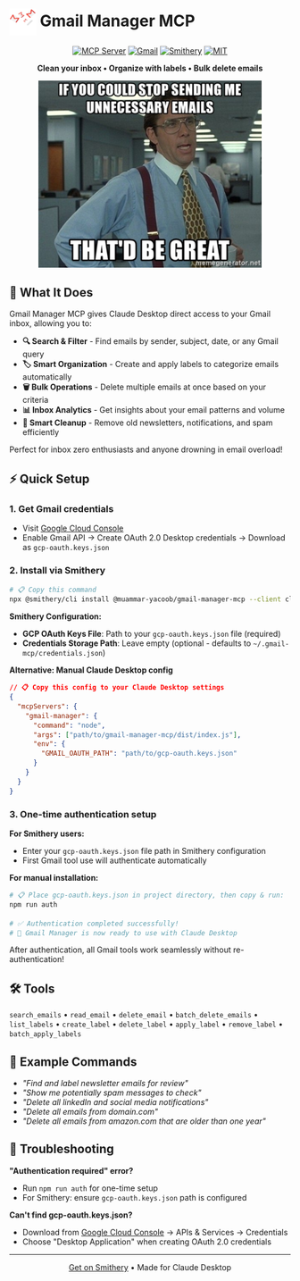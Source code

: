 # <img src="images/trash-mail.png" alt="Gmail Manager" width="48" height="48" style="vertical-align: middle;"> Gmail Manager MCP

<div align="center">

[![MCP Server](https://badge.mcpx.dev?type=server)](https://modelcontextprotocol.io)
[![Gmail](https://img.shields.io/badge/Gmail-EA4335?style=flat-square&logo=gmail&logoColor=white)](https://developers.google.com/gmail/api)
[![Smithery](https://smithery.ai/badge/@muammar-yacoob/gmail-manager-mcp)](https://smithery.ai/server/@muammar-yacoob/gmail-manager-mcp)
[![MIT](https://img.shields.io/badge/License-MIT-blue?style=flat-square)](LICENSE)

**Clean your inbox • Organize with labels • Bulk delete emails**

<img src="images/meme.png" alt="Stop sending me unnecessary emails meme" width="400">

</div>

## 🎯 What It Does

Gmail Manager MCP gives Claude Desktop direct access to your Gmail inbox, allowing you to:
- **🔍 Search & Filter** - Find emails by sender, subject, date, or any Gmail query
- **🏷️ Smart Organization** - Create and apply labels to categorize emails automatically  
- **🗑️ Bulk Operations** - Delete multiple emails at once based on your criteria
- **📊 Inbox Analytics** - Get insights about your email patterns and volume
- **🧹 Smart Cleanup** - Remove old newsletters, notifications, and spam efficiently

Perfect for inbox zero enthusiasts and anyone drowning in email overload!

## ⚡ Quick Setup

### 1. Get Gmail credentials
- Visit [Google Cloud Console](https://console.cloud.google.com/)
- Enable Gmail API → Create OAuth 2.0 Desktop credentials → Download as `gcp-oauth.keys.json`

### 2. Install via Smithery
```bash
# 📋 Copy this command
npx @smithery/cli install @muammar-yacoob/gmail-manager-mcp --client claude
```

**Smithery Configuration:**
- **GCP OAuth Keys File**: Path to your `gcp-oauth.keys.json` file (required)
- **Credentials Storage Path**: Leave empty (optional - defaults to `~/.gmail-mcp/credentials.json`)

**Alternative: Manual Claude Desktop config**
```json
// 📋 Copy this config to your Claude Desktop settings
{
  "mcpServers": {
    "gmail-manager": {
      "command": "node",
      "args": ["path/to/gmail-manager-mcp/dist/index.js"],
      "env": {
        "GMAIL_OAUTH_PATH": "path/to/gcp-oauth.keys.json"
      }
    }
  }
}
```

### 3. One-time authentication setup

**For Smithery users:**
- Enter your `gcp-oauth.keys.json` file path in Smithery configuration
- First Gmail tool use will authenticate automatically

**For manual installation:**
```bash
# 📋 Place gcp-oauth.keys.json in project directory, then copy & run:
npm run auth

# ✅ Authentication completed successfully!
# 🎉 Gmail Manager is now ready to use with Claude Desktop
```

After authentication, all Gmail tools work seamlessly without re-authentication!

## 🛠️ Tools

`search_emails` • `read_email` • `delete_email` • `batch_delete_emails` • `list_labels` • `create_label` • `delete_label` • `apply_label` • `remove_label` • `batch_apply_labels`

## 💬 Example Commands

- *"Find and label newsletter emails for review"*
- *"Show me potentially spam messages to check"*
- *"Delete all linkedIn and social media notifications"*
- *"Delete all emails from domain.com"*
- *"Delete all emails from amazon.com that are older than one year"*

## 🔧 Troubleshooting

**"Authentication required" error?**
- Run `npm run auth` for one-time setup
- For Smithery: ensure `gcp-oauth.keys.json` path is configured

**Can't find gcp-oauth.keys.json?**
- Download from [Google Cloud Console](https://console.cloud.google.com/) → APIs & Services → Credentials
- Choose "Desktop Application" when creating OAuth 2.0 credentials

---

<div align="center">
<a href="https://smithery.ai/server/@muammar-yacoob/gmail-manager-mcp">Get on Smithery</a> • Made for Claude Desktop
</div>